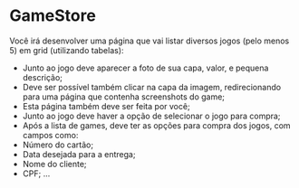 # GameStore

Você irá desenvolver uma página que vai listar diversos jogos (pelo menos 5) em grid (utilizando tabelas):

-   Junto ao jogo deve aparecer a foto de sua capa, valor, e pequena descrição;
-   Deve ser possível também clicar na capa da imagem, redirecionando para uma página que contenha screenshots do game;
-   Esta página também deve ser feita por você;
-   Junto ao jogo deve haver a opção de selecionar o jogo para compra;
-   Após a lista de games, deve ter as opções para compra dos jogos, com campos como:
-   Número do cartão;
-   Data desejada para a entrega;
-   Nome do cliente;
-   CPF;
    ...
